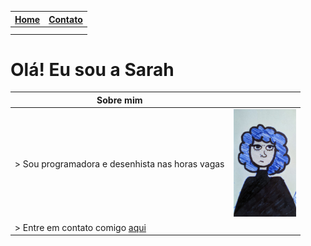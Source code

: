 


|  [ Home](https://sarah-m-s.github.io)   | [ Contato](https://sarah-m-s.github.io/sobre/contato) |
| ----------- | ----------- |
| |   |
| |  |



# Olá! Eu sou a Sarah 



|   Sobre mim   |             |
| ----------- | ----------- |
| > Sou programadora e desenhista nas horas vagas     | <img src="/docs/assets/395fa86a-8495-4e26-810a-1f8e61244d85.jpeg" width="100">       |
| > Entre em contato comigo [aqui](https://sarah-m-s.github.io/sobre/contato)|  |









